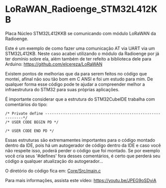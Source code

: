 # LoRaWAN_Radioenge_STM32L412KB
Placa Núcleo STM32L412KKB se comunicando com módulo LoRaWAN da Radioenge. 

Este é um exemplo de como fazer uma comunicação AT via UART via um STM32L412KB. Neste caso acabei utilizando o módulo da Radioenge por já ter domínio sobre ela, além também de ter refeito a biblioteca dele para Arduino: https://github.com/elcereza/LoRaWAN

Existem pontos de melhorias que da para serem feitos no código que montei, afinal não sou tão bom em C ANSI e foi um estudo para mim. De qualquer forma esse código pode te ajudar a compreender melhor a infraestrutura do STM32 para suas próprias aplicações. 

É importante considerar que a estrutura do STM32CubeIDE trabalha com comentários do tipo:
```
/* Private define ------------------------------------------------------------*/
/* USER CODE BEGIN PD */

/* USER CODE END PD */

```
Essas estruturas são extremamentes importantes para o código montado dentro da IDE, pois há um autogerador de código dentro da IDE e caso você não respeite isso, poderá perder o código que foi montado. Se por exemplo você cria seus '#defines' fora desses comentários, é certo que perderá seu código a qualquer atualização do autogerador...

O diretório do código fica em: [Core/Src/main.c](https://github.com/elcereza/LoRaWAN_Radioenge_STM32L412KB/blob/main/Core/Src/main.c)

Para mais informações, assista este vídeo: https://youtu.be/JPEG9oSDyiA
